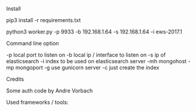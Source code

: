 Install

pip3 install -r requirements.txt 

python3 worker.py -p 9933 -b 192.168.1.64 -s 192.168.1.64 -i ews-2017.1


Command line option

-p local port to listen on
-b local ip / interface to listen on
-s ip of elasticsearch
-i index to be used on elasticsearch server
-mh mongohost
-mp mongoport
-g use gunicorn server
-c just create the index

Credits

Some auth code by Andre Vorbach

Used frameworks / tools: